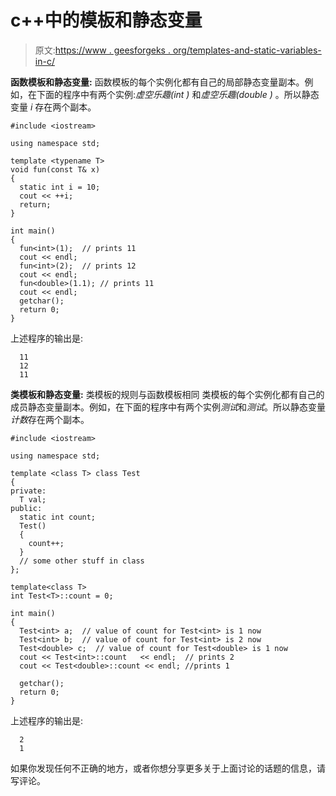 # c++中的模板和静态变量

> 原文:[https://www . geesforgeks . org/templates-and-static-variables-in-c/](https://www.geeksforgeeks.org/templates-and-static-variables-in-c/)

**函数模板和静态变量:**
函数模板的每个实例化都有自己的局部静态变量副本。例如，在下面的程序中有两个实例:*虚空乐趣(int )* 和*虚空乐趣(double )* 。所以静态变量 *i* 存在两个副本。

```
#include <iostream>

using namespace std;

template <typename T>
void fun(const T& x)
{
  static int i = 10;
  cout << ++i;
  return;
}

int main()
{    
  fun<int>(1);  // prints 11
  cout << endl;
  fun<int>(2);  // prints 12
  cout << endl;
  fun<double>(1.1); // prints 11
  cout << endl;
  getchar();
  return 0;
}
```

上述程序的输出是:

```
  11
  12
  11

```

**类模板和静态变量:**
类模板的规则与函数模板相同
类模板的每个实例化都有自己的成员静态变量副本。例如，在下面的程序中有两个实例*测试*和*测试*。所以静态变量*计数*存在两个副本。

```
#include <iostream>

using namespace std;

template <class T> class Test
{  
private:
  T val; 
public:
  static int count;
  Test()
  {
    count++;
  }
  // some other stuff in class
};

template<class T>
int Test<T>::count = 0;

int main()
{
  Test<int> a;  // value of count for Test<int> is 1 now
  Test<int> b;  // value of count for Test<int> is 2 now
  Test<double> c;  // value of count for Test<double> is 1 now
  cout << Test<int>::count   << endl;  // prints 2  
  cout << Test<double>::count << endl; //prints 1

  getchar();
  return 0;
}
```

上述程序的输出是:

```
  2
  1

```

如果你发现任何不正确的地方，或者你想分享更多关于上面讨论的话题的信息，请写评论。